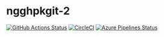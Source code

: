 # ngghpkgit-2

[![GitHub Actions Status](https://github.com/zytx800/ngghpkgit-2/workflows/CI/badge.svg)](https://github.com/zytx800/ngghpkgit-2/actions)
[![CircleCI](https://circleci.com/gh/zytx800/ngghpkgit-2.svg?style=svg)](https://circleci.com/gh/zytx800/ngghpkgit-2)
[![Azure Pipelines Status](https://dev.azure.com/zytx800/ngghpkgit-template/_apis/build/status/zytx800.ngghpkgit-2?branchName=master)](https://dev.azure.com/zytx800/ngghpkgit-template/_build/latest?definitionId=23&branchName=master)
